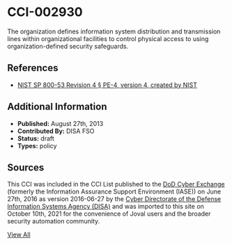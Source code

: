 # CCI-002930

The organization defines information system distribution and transmission lines within organizational facilities to control physical access to using organization-defined security safeguards.

## References ##

* [NIST SP 800-53 Revision 4 § PE-4, version 4, created by NIST](http://csrc.nist.gov/publications/PubsSPs.html)


## Additional Information ##

* **Published:** August 27th, 2013
* **Contributed By:** DISA FSO
* **Status:** draft
* **Types:** policy

## Sources ##

This CCI was included in the CCI List published to the [DoD Cyber Exchange](https://public.cyber.mil/stigs/cci/)
(formerly the Information Assurance Support Environment (IASE)) on June 27th, 2016 as version
2016-06-27 by the [Cyber Directorate of the Defense Information Systems Agency (DISA)](https://public.cyber.mil/about-cyber/)
and was imported to this site on October 10th, 2021 for the convenience of Joval users and the broader
security automation community.

[View All](../README.md)
